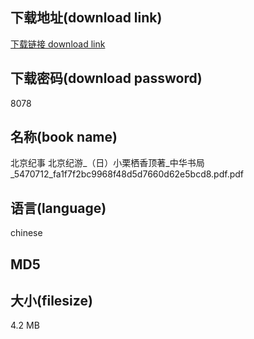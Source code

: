 ## 下载地址(download link)
[下载链接 download link](https://voluble-croquembouche-d321dc.netlify.app/?s=%E5%8C%97%E4%BA%AC%E7%BA%AA%E4%BA%8B+%E5%8C%97%E4%BA%AC%E7%BA%AA%E6%B8%B8_%EF%BC%88%E6%97%A5%EF%BC%89%E5%B0%8F%E6%A0%97%E6%A0%96%E9%A6%99%E9%A1%B6%E8%91%97_%E4%B8%AD%E5%8D%8E%E4%B9%A6%E5%B1%80_5470712_fa1f7f2bc9968f48d5d7660d62e5bcd8.pdf)

## 下载密码(download password)
8078

## 名称(book name)
北京纪事 北京纪游_（日）小栗栖香顶著_中华书局_5470712_fa1f7f2bc9968f48d5d7660d62e5bcd8.pdf.pdf

## 语言(language)
chinese

## MD5


## 大小(filesize)
4.2 MB

